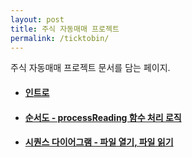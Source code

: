 ```yaml
---
layout: post
title: 주식 자동매매 프로젝트
permalink: /ticktobin/
---
```


주식 자동매매 프로젝트 문서를 담는 페이지.

+ #### [인트로](../docs/ticktobin/2024-06-10-intro.md)
+ #### [순서도 - processReading 함수 처리 로직](../docs/ticktobin/2024-06-08-ticktobin-flowchart-1.md)
+ #### [시퀀스 다이어그램 - 파일 열기, 파일 읽기](../docs/ticktobin/2024-05-29-ticktobin-sequence-diagram.md)